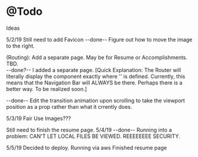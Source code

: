 # @Todo

Ideas

5/2/19
Still need to add Favicon
--done-- Figure out how to move the image to the right.

(Routing): Add a separate page. May be for Resume or Accomplishments. TBD.  
--done?-- I added a separate page.
[Quick Explanation: The Router will literally display the component exactly where '<Route>' is defined.
Currently, this means that the Navigation Bar will ALWAYS be there. Perhaps there is a better way. To be realized soon.]

--done-- Edit the transition animation upon scrolling to take the viewport position as a prop rather than what it crrently does. 

5/3/19
Fair Use Images???

Still need to finish the resume page. 
5/4/19
--done-- Running into a problem: CAN'T LET LOCAL FILES BE VIEWED. REEEEEEEE SECURITY.

5/5/19
Decided to deploy. Running via aws
Finished resume page